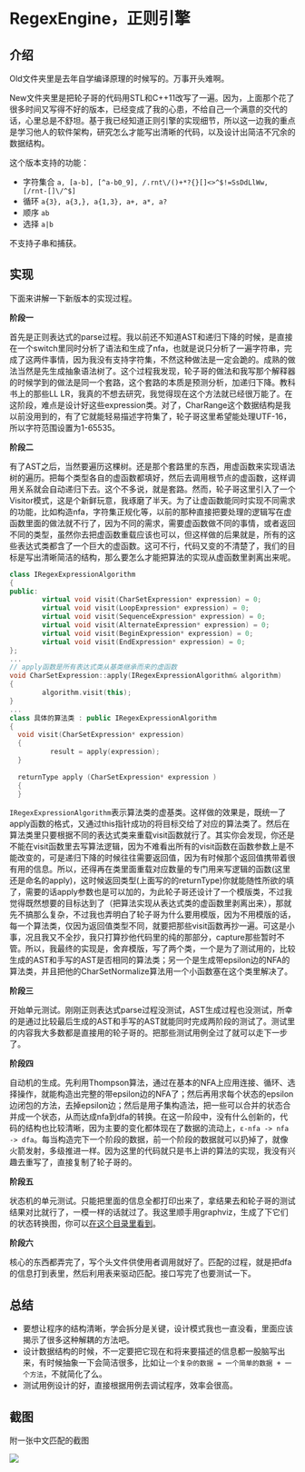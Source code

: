 # RegexEngine，正则引擎

## 介绍
Old文件夹里是去年自学编译原理的时候写的。万事开头难啊。

New文件夹里是把轮子哥的代码用STL和C++11改写了一遍。因为，上面那个花了很多时间又写得不好的版本，已经变成了我的心患，不给自己一个满意的交代的话，心里总是不舒坦。基于我已经知道正则引擎的实现细节，所以这一边我的重点是学习他人的软件架构，研究怎么才能写出清晰的代码，以及设计出简洁不冗余的数据结构。

这个版本支持的功能：
* 字符集合 `a, [a-b], [^a-b0_9], /.rnt\/()+*?{}[]<>^$!=SsDdLlWw, [/rnt-[]\/^$]`
* 循环 `a{3}, a{3,}, a{1,3}, a+, a*, a?`
* 顺序 `ab`
* 选择 `a|b`

不支持子串和捕获。


## 实现
下面来讲解一下新版本的实现过程。

**阶段一**

首先是正则表达式的parse过程。我以前还不知道AST和递归下降的时候，是直接在一个switch里同时分析了语法和生成了nfa，也就是说只分析了一遍字符串，完成了这两件事情，因为我没有支持字符集，不然这种做法是一定会跪的。成熟的做法当然是先生成抽象语法树了。这个过程我发现，轮子哥的做法和我写那个解释器的时候学到的做法是同一个套路，这个套路的本质是预测分析，加递归下降。教科书上的那些LL LR，我真的不想去研究，我觉得现在这个方法就已经很万能了。在这阶段，难点是设计好这些expression类。对了，CharRange这个数据结构是我以前没用到的，有了它就能轻易描述字符集了，轮子哥这里希望能处理UTF-16，所以字符范围设置为1-65535。

**阶段二**

有了AST之后，当然要遍历这棵树。还是那个套路里的东西，用虚函数来实现语法树的遍历。把每个类型各自的虚函数都填好，然后去调用根节点的虚函数，这样调用关系就会自动递归下去。这个不多说，就是套路。然而，轮子哥这里引入了一个Visitor模式，这是个新鲜玩意，我琢磨了半天。为了让虚函数能同时实现不同需求的功能，比如构造nfa，字符集正规化等，以前的那种直接把要处理的逻辑写在虚函数里面的做法就不行了，因为不同的需求，需要虚函数做不同的事情，或者返回不同的类型，虽然你去把虚函数重载应该也可以，但这样做的后果就是，所有的这些表达式类都含了一个巨大的虚函数。这可不行，代码又变的不清楚了，我们的目标是写出清晰简洁的结构，那么要怎么才能把算法的实现从虚函数里剥离出来呢。

```cpp
class IRegexExpressionAlgorithm
{
public:
		virtual void visit(CharSetExpression* expression) = 0;
		virtual void visit(LoopExpression* expression) = 0;
		virtual void visit(SequenceExpression* expression) = 0;
		virtual void visit(AlternateExpression* expression) = 0;
		virtual void visit(BeginExpression* expression) = 0;
		virtual void visit(EndExpression* expression) = 0;
};
...
// apply函数是所有表达式类从基类继承而来的虚函数
void CharSetExpression::apply(IRegexExpressionAlgorithm& algorithm)
{
		algorithm.visit(this);
}
...
class 具体的算法类 : public IRegexExpressionAlgorithm
{
  void visit(CharSetExpression* expression)
  {
		  result = apply(expression);
  }
  
  returnType apply (CharSetExpression* expression )
  {
  }
```

`IRegexExpressionAlgorithm`表示算法类的虚基类。这样做的效果是，既统一了apply函数的格式，又通过this指针成功的将目标交给了对应的算法类了。然后在算法类里只要根据不同的表达式类来重载visit函数就行了。其实你会发现，你还是不能在visit函数里去写算法逻辑，因为不难看出所有的visit函数在函数参数上是不能改变的，可是递归下降的时候往往需要返回值，因为有时候那个返回值携带着很有用的信息。所以，还得再在类里面重载对应数量的专门用来写逻辑的函数(这里还是命名的apply)，这时候返回类型(上面写的的returnType)你就能随性所欲的填了，需要的话apply参数也是可以加的，为此轮子哥还设计了一个模版类，不过我觉得既然想要的目标达到了（把算法实现从表达式类的虚函数里剥离出来），那就先不搞那么复杂，不过我也弄明白了轮子哥为什么要用模版，因为不用模版的话，每一个算法类，仅因为返回值类型不同，就要把那些visit函数再抄一遍。可这是小事，况且我又不全抄，我只打算抄他代码里的纯的那部分，capture那些暂时不管。所以，我最终的实现是，舍弃模版，写了两个类，一个是为了测试用的，比较生成的AST和手写的AST是否相同的算法类；另一个是生成带epsilon边的NFA的算法类，并且把他的CharSetNormalize算法用一个小函数塞在这个类里解决了。

**阶段三**

开始单元测试。刚刚正则表达式parse过程没测试，AST生成过程也没测试，所幸的是通过比较最后生成的AST和手写的AST就能同时完成两阶段的测试了。测试里的内容我大多数都是直接用的轮子哥的。把那些测试用例全过了就可以走下一步了。

**阶段四**

自动机的生成。先利用Thompson算法，通过在基本的NFA上应用连接、循环、选择操作，就能构造出完整的带epsilon边的NFA了；然后再用求每个状态的epsilon边闭包的方法，去掉epsilon边；然后是用子集构造法，把一些可以合并的状态合并成一个状态，从而达成nfa到dfa的转换。在这一阶段中，没有什么创新的，代码的结构也比较清晰，因为主要的变化都体现在了数据的流动上，`ε-nfa -> nfa -> dfa`。每当构造完下一个阶段的数据，前一个阶段的数据就可以扔掉了，就像火箭发射，多级推进一样。因为这里的代码就只是书上讲的算法的实现，我没有兴趣去重写了，直接复制了轮子哥的。

**阶段五**

状态机的单元测试。只能把里面的信息全都打印出来了，拿结果去和轮子哥的测试结果对比就行了，一模一样的话就过了。我这里顺手用graphviz，生成了下它们的状态转换图，你可以[在这个目录里看到](https://github.com/arctanx0/RegexEngine/tree/master/RegexEngine_New/UnitTest/PrintedData/DotGraph)。

**阶段六**

核心的东西都弄完了，写个头文件供使用者调用就好了。匹配的过程，就是把dfa的信息打到表里，然后利用表来驱动匹配。接口写完了也要测试一下。

## 总结

* 要想让程序的结构清晰，学会拆分是关键，设计模式我也一直没看，里面应该揭示了很多这种解耦的方法吧。
* 设计数据结构的时候，不一定要把它现在和将来要描述的信息都一股脑写出来，有时候抽象一下会简洁很多，比如让`一个复杂的数据 = 一个简单的数据 + 一个方法`，不就简化了么。
* 测试用例设计的好，直接根据用例去调试程序，效率会很高。


## 截图

附一张中文匹配的截图

![](http://7xrkyy.com1.z0.glb.clouddn.com/16-7-6/88973751.jpg)

